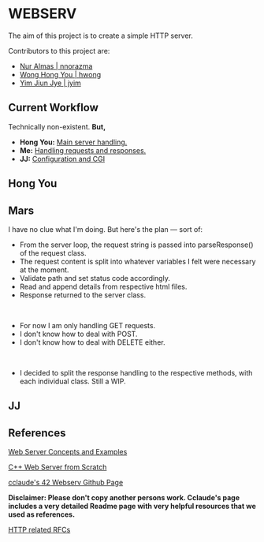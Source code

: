 # WEBSERV
The aim of this project is to create a simple HTTP server.

Contributors to this project are: 
* [Nur Almas | nnorazma](https://github.com/M4rrs)
* [Wong Hong You | hwong](https://github.com/thewongwaae)
* [Yim Jiun Jye | jyim](https://github.com/SkyHearts)

## Current Workflow
Technically non-existent. **But,**
* **Hong You:** [Main server handling.](#hong-you)
* **Me:** [Handling requests and responses.](#mars)
* **JJ:** [Configuration and CGI](#jj)

## Hong You

## Mars
I have no clue what I'm doing. But here's the plan — sort of:
* From the server loop, the request string is passed into parseResponse() of the request class.
* The request content is split into whatever variables I felt were necessary at the moment.
* Validate path and set status code accordingly.
* Read and append details from respective html files.
* Response returned to the server class.
<br>

* For now I am only handling GET requests.
* I don't know how to deal with POST.
* I don't know how to deal with DELETE either.
<br>

* I decided to split the response handling to the respective methods, with each individual class. Still a WIP.

## JJ

## References
[Web Server Concepts and Examples](https://www.youtube.com/watch?v=9J1nJOivdyw)

[C++ Web Server from Scratch](https://youtu.be/YwHErWJIh6Y)

[cclaude's 42 Webserv Github Page](https://github.com/cclaude42/webserv)

**Disclaimer: Please don't copy another persons work. Cclaude's page includes a very detailed Readme page with very helpful resources that we used as references.**

[HTTP related RFCs](https://httpwg.org/specs/)
